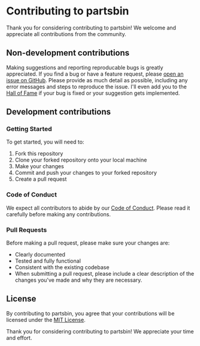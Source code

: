 # Contributing to partsbin
Thank you for considering contributing to partsbin! We welcome and appreciate all contributions from the community.

## Non-development contributions
Making suggestions and reporting reproducable bugs is greatly appreciated. If you find a bug or have a feature request, please [open an issue on GitHub](https://github.com/becdetat/partsbin/issues). Please provide as much detail as possible, including any error messages and steps to reproduce the issue. I'll even add you to the [Hall of Fame](hall-of-fame.md) if your bug is fixed or your suggestion gets implemented. 


## Development contributions
### Getting Started
To get started, you will need to:

1. Fork this repository
2. Clone your forked repository onto your local machine
3. Make your changes
4. Commit and push your changes to your forked repository
5. Create a pull request

### Code of Conduct
We expect all contributors to abide by our [Code of Conduct](code-of-conduct.md). Please read it carefully before making any contributions.

### Pull Requests
Before making a pull request, please make sure your changes are:

- Clearly documented
- Tested and fully functional
- Consistent with the existing codebase
- When submitting a pull request, please include a clear description of the changes you've made and why they are necessary.

## License
By contributing to partsbin, you agree that your contributions will be licensed under the [MIT License](LICENSE).

Thank you for considering contributing to partsbin! We appreciate your time and effort.